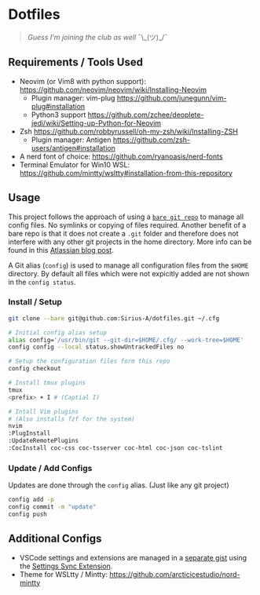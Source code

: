 # Dotfiles

> *Guess I'm joining the club as well* ¯\\\_(ツ)_/¯

## Requirements / Tools Used
- Neovim (or Vim8 with python support): https://github.com/neovim/neovim/wiki/Installing-Neovim
  - Plugin manager:  vim-plug https://github.com/junegunn/vim-plug#installation
  - Python3 support https://github.com/zchee/deoplete-jedi/wiki/Setting-up-Python-for-Neovim
- Zsh https://github.com/robbyrussell/oh-my-zsh/wiki/Installing-ZSH
  - Plugin manager: Antigen https://github.com/zsh-users/antigen#installation
- A nerd font of choice: https://github.com/ryanoasis/nerd-fonts
- Terminal Emulator for Win10 WSL: https://github.com/mintty/wsltty#installation-from-this-repository

## Usage

This project follows the approach of using a [`bare git repo`](http://www.saintsjd.com/2011/01/what-is-a-bare-git-repository/)
to manage all config files. No symlinks or copying of files required. Another benefit of a bare repo is that it does not create a `.git` folder and therefore does not interfere with any other git projects in the home directory. More info can be found in this [Atlassian blog post](https://developer.atlassian.com/blog/2016/02/best-way-to-store-dotfiles-git-bare-repo/).

A Git alias (`config`) is used to manage all configuration files from the `$HOME` directory. By default all files which were not expicitly added are not shown in the `config status`.

### Install / Setup

``` sh
git clone --bare git@github.com:Sirius-A/dotfiles.git ~/.cfg

# Initial config alias setup
alias config='/usr/bin/git --git-dir=$HOME/.cfg/ --work-tree=$HOME'
config config --local status.showUntrackedFiles no

# Setup the configuration files form this repo
config checkout

# Install tmux plugins
tmux
<prefix> + I # (Captial I)

# Intall Vim plugins
# (Also installs fzf for the system)
nvim
:PlugInstall
:UpdateRemotePlugins
:CocInstall coc-css coc-tsserver coc-html coc-json coc-tslint
```

### Update / Add Configs

Updates are done through the `config` alias. (Just like any git project)

``` sh
config add -p
config commit -m "update"
config push
```

## Additional Configs
- VSCode settings and extensions are managed in a [separate gist](https://gist.github.com/Sirius-A/302a99c5840e6b462c2bad27ee1880d3) using the [Settings Sync Extension](https://marketplace.visualstudio.com/items?itemName=Shan.code-settings-sync).
- Theme for WSLtty / Mintty: https://github.com/arcticicestudio/nord-mintty
